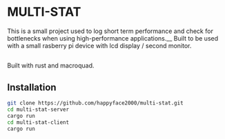 <div align="center">

</div>

# MULTI-STAT

This is a small project used to log short term performance and check for bottlenecks when using high-performance applications.__
Built to be used with a small rasberry pi device with lcd display / second monitor.

##

Built with rust and macroquad.

## Installation
```bash
git clone https://github.com/happyface2000/multi-stat.git
cd multi-stat-server
cargo run
cd multi-stat-client
cargo run
